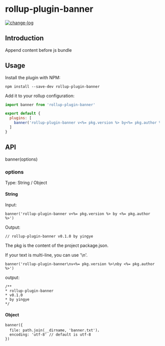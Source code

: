 # rollup-plugin-banner

<!-- [![Build Status](https://travis-ci.org/yingye/postcss-px2units.svg?branch=master)](https://travis-ci.org/yingye/postcss-px2units)
[![npm version](https://badge.fury.io/js/postcss-px2units.svg)](https://badge.fury.io/js/postcss-px2units) -->
[![change-log](https://img.shields.io/badge/changelog-md-blue.svg)](https://github.com/yingye/rollup-plugin-banner/blob/master/CHANGELOG.md)

## Introduction

Append content before js bundle

## Usage

Install the plugin with NPM:

```
npm install --save-dev rollup-plugin-banner
```

Add it to your rollup configuration:

```js
import banner from 'rollup-plugin-banner'

export default {
  plugins: [
    banner('rollup-plugin-banner v<%= pkg.version %> by<%= pkg.author %>')
  ]
}

```

## API

banner(options)

### options

Type: String / Object

#### String

Input:

```
banner('rollup-plugin-banner v<%= pkg.version %> by <%= pkg.author %>')
```

Output:

```
// rollup-plugin-banner v0.1.0 by yingye
```

The pkg is the content of the project package.json.

If your text is multi-line, you can use '\n'.

```
banner('rollup-plugin-banner\nv<%= pkg.version %>\nby <%= pkg.author %>')
```

output:

```
/**
* rollup-plugin-banner
* v0.1.0
* by yingye
*/
```

#### Object

```
banner({
  file: path.join(__dirname, 'banner.txt')，
  encoding: 'utf-8' // default is utf-8
})
```
